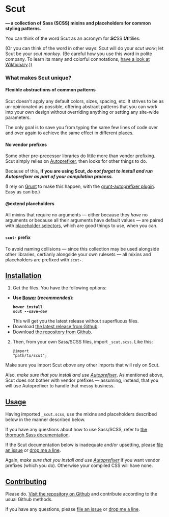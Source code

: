 # Scut

**&mdash; a collection of Sass (SCSS) mixins and placeholders for common styling patterns.**

You can think of the word Scut as an acronym for ***SC***SS ***Ut***itilies.

(Or you can think of the word in other ways: Scut will do your *scut work*; let Scut be your *scut monkey*. (Be careful how you use this word in polite company. To learn its many and colorful connotations, [have a look at Wiktionary](http://en.wiktionary.org/wiki/scut).))

### What makes Scut unique?

#### Flexible abstractions of common patterns

Scut doesn't apply any default colors, sizes, spacing, etc. It strives to be as un-opinionated as possible, offering abstract patterns that you can work into your own design without overriding anything or setting any site-wide parameters.

The only goal is to save you from typing the same few lines of code over and over again to achieve the same effect in different places.

#### No vendor prefixes

Some other pre-precessor libraries do little more than vendor prefixing. Scut simply relies on [Autoprefixer](https://github.com/ai/autoprefixer), then looks for other things to do.

Because of this, **if you are using Scut, *do not forget to install and run Autoprefixer as part of your compilation process.***

(I rely on [Grunt](http://gruntjs.com/) to make this happen, with the [grunt-autoprefixer plugin](https://github.com/nDmitry/grunt-autoprefixer). Easy as can be.)

#### @extend placeholders

All mixins that require no arguments &mdash; either because they *have* no arguments or because all their arguments have default values &mdash; are paired with [placeholder selectors](http://sass-lang.com/docs/yardoc/file.SASS_REFERENCE.html#placeholders), which are good things to use, when you can.

#### `scut-` prefix

To avoid naming collisions &mdash; since this collection may be used alongside other libraries, certianly alongside your own rulesets &mdash; all mixins and placeholders are prefixed with `scut-`.

## <a href="#installation" id="installation" class="inner-anchor">Installation</a>

1. Get the files. You have the following options:<div class="install-list">
  - **Use [Bower](http://bower.io/) (*recommended*): <pre class="language-bash"><code>bower install scut --save-dev</code></pre>** This will get you the latest release without superfluous files.
   - Download [the latest release from Github](https://github.com/davidtheclark/scut/releases).
   - Download [the repository from Github](https://github.com/davidtheclark/scut).</div>
2. Then, from your own Sass/SCSS files, import `_scut.scss`. Like this: <pre class="language-scss"><code>@import "path/to/scut";</code></pre>

Make sure you import Scut *above* any other imports that will rely on Scut.

Also, *make sure that you install and use [Autoprefixer](https://github.com/ai/autoprefixer)*. As mentioned above, Scut does not bother with vendor prefixes &mdash; assuming, instead, that you will use Autoprefixer to handle that messy business.

## <a href="#usage" id="usage" class="inner-anchor">Usage</a>

Having imported `_scut.scss`, use the mixins and placeholders described below in the manner described below.

If you have any questions about how to use Sass/SCSS, refer to [the thorough Sass documentation](http://sass-lang.com/docs/yardoc/file.SASS_REFERENCE.html).

If the Scut documentation below is inadequate and/or upsetting, please [file an issue](https://github.com/davidtheclark/scut/issues) or [drop me a line](https://github.com/davidtheclark).

Again, *make sure that you install and use [Autoprefixer](https://github.com/ai/autoprefixer)* if you want vendor prefixes (which you do). Otherwise your compiled CSS will have none.

## <a href="#contributing" id="contributing" class="inner-anchor">Contributing</a>

Please do. [Visit the repository on Github](https://github.com/davidtheclark/scut) and contribute according to the usual Github methods.

If you have any questions, please [file an issue](https://github.com/davidtheclark/scut/issues) or [drop me a line](https://github.com/davidtheclark).